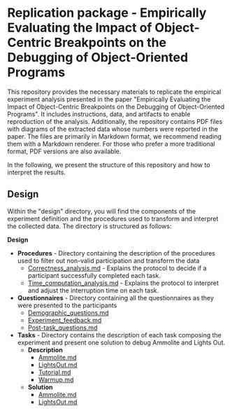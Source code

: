 # Replication package - Empirically Evaluating the Impact of Object-Centric Breakpoints on the Debugging of Object-Oriented Programs 

This repository provides the necessary materials to replicate the empirical experiment analysis presented in the paper "Empirically Evaluating the Impact of Object-Centric Breakpoints on the Debugging of Object-Oriented Programs".
It includes instructions, data, and artifacts to enable reproduction of the analysis. 
Additionally, the repository contains PDF files with diagrams of the extracted data whose numbers were reported in the paper. 
The files are primarily in Markdown format, we recommend reading them with a Markdown renderer. 
For those who prefer a more traditional format, PDF versions are also available.

In the following, we present the structure of this repository and how to interpret the results.

## Design

Within the "design" directory, you will find the components of the experiment definition and the procedures used to transform and interpret the collected data.
The directory is structured as follows:  

**Design**
- **Procedures** - Directory containing the description of the procedures used to filter out non-valid participation and transform the data
  - [Correctness_analysis.md](./Design/Procedures/Correctness_analysis.md) - Explains the protocol to decide if a participant successfully completed each task.   
  - [Time_computation_analysis.md](./Design/Procedures/Time_computation_analysis.md) - Explains the protocol to interpret and adjust the interruption time on each task.
- **Questionnaires** - Directory containing all the questionnaires as they were presented to the participants
  - [Demographic_questions.md](./Design/Questionnaires/Demographic_questions.md)
  - [Experiment_feedback.md](./Design/Questionnaires/Experiment_feedback.md)
  - [Post-task_questions.md](./Design/Questionnaires/Post-task_questions.md)
- **Tasks** - Directory contains the description of each task composing the experiment and present one solution to debug Ammolite and Lights Out. 
  - **Description**
    - [Ammolite.md](./Design/Tasks/Description/Ammolite.md)
    - [LightsOut.md](./Design/Tasks/Description/LightsOut.md)
    - [Tutorial.md](./Design/Tasks/Description/Tutorial.md)
    - [Warmup.md](./Design/Tasks/Description/Warmup.md)
  - **Solution**
    - [Ammolite.md](Design/Tasks/Solution/Ammolite.md)
    - [LightsOut.md](Design/Tasks/Solution/LightsOut.md)


